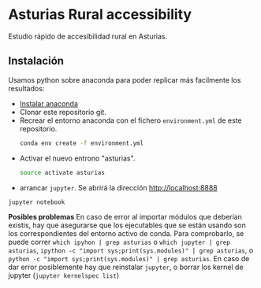 
# Asturias Rural accessibility

Estudio rápido de accesibilidad rural en Asturias.

## Instalación

Usamos python sobre anaconda para poder replicar más facilmente los resultados:

* [Instalar anaconda](https://conda.io/docs/installation.html)
* Clonar este repositorio git.
* Recrear el entorno anaconda con el fichero `environment.yml` de este repositorio.
    ```sh
    conda env create -f environment.yml
    ```
* Activar el nuevo entrono "asturias".
    ```sh
    source activate asturias
    ```
* arrancar `jupyter`. Se abrirá la dirección [http://localhost:8888](http://localhost:8888)
```sh
jupyter notebook
```

**Posibles problemas**
En caso de error al importar módulos que deberían existis, hay que asegurarse que los ejecutables que se están usando son los correspondientes del entorno activo de conda. Para comprobarlo, se puede correr `which ipyhon | grep asturias` o `which jupyter | grep asturias`, `ipython -c "import sys;print(sys.modules)" | grep asturias`, o  `python -c "import sys;print(sys.modules)" | grep asturias`. En caso de dar error posiblemente hay que reinstalar `jupyter`, o borrar los kernel de jupyter (`jupyter kernelspec list`)
